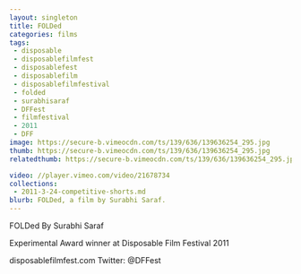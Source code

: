 ```yaml
---
layout: singleton
title: FOLDed
categories: films
tags:
 - disposable
 - disposablefilmfest
 - disposablefest
 - disposablefilm
 - disposablefilmfestival
 - folded
 - surabhisaraf
 - DFFest
 - filmfestival
 - 2011
 - DFF
image: https://secure-b.vimeocdn.com/ts/139/636/139636254_295.jpg
thumb: https://secure-b.vimeocdn.com/ts/139/636/139636254_295.jpg
relatedthumb: https://secure-b.vimeocdn.com/ts/139/636/139636254_295.jpg

video: //player.vimeo.com/video/21678734
collections:
 - 2011-3-24-competitive-shorts.md
blurb: FOLDed, a film by Surabhi Saraf.
---
```


FOLDed
By Surabhi Saraf

Experimental Award winner at Disposable Film Festival 2011

disposablefilmfest.com
Twitter: @DFFest